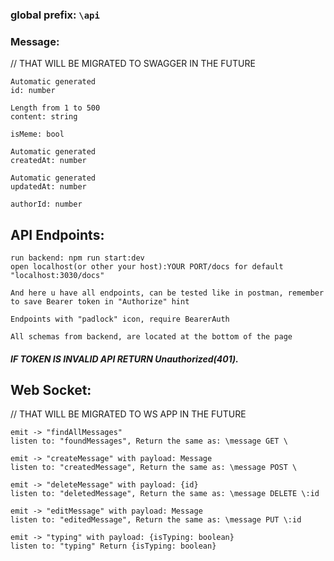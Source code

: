 ### __global prefix__: ```\api```

### Message:

// THAT WILL BE MIGRATED TO SWAGGER IN THE FUTURE

```
Automatic generated
id: number

Length from 1 to 500 
content: string

isMeme: bool

Automatic generated
createdAt: number

Automatic generated
updatedAt: number

authorId: number
```

## API Endpoints:

    run backend: npm run start:dev
    open localhost(or other your host):YOUR PORT/docs for default "localhost:3030/docs"
    
    And here u have all endpoints, can be tested like in postman, remember to save Bearer token in "Authorize" hint
    
    Endpoints with "padlock" icon, require BearerAuth

    All schemas from backend, are located at the bottom of the page

##### IF TOKEN IS INVALID API RETURN Unauthorized(401).

## Web Socket:

// THAT WILL BE MIGRATED TO WS APP IN THE FUTURE

```
emit -> "findAllMessages"
listen to: "foundMessages", Return the same as: \message GET \

emit -> "createMessage" with payload: Message
listen to: "createdMessage", Return the same as: \message POST \

emit -> "deleteMessage" with payload: {id}
listen to: "deletedMessage", Return the same as: \message DELETE \:id

emit -> "editMessage" with payload: Message
listen to: "editedMessage", Return the same as: \message PUT \:id

emit -> "typing" with payload: {isTyping: boolean}
listen to: "typing" Return {isTyping: boolean}
```
